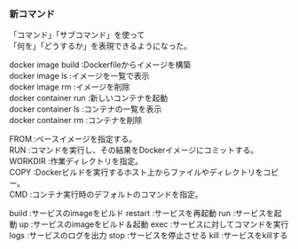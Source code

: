 ### 新コマンド
「コマンド」「サブコマンド」を使って  
「何を」「どうするか」を表現できるようになった。  
  
docker image build   :Dockerfileからイメージを構築  
docker image ls      :イメージを一覧で表示  
docker image rm	     :イメージを削除  
docker container run :新しいコンテナを起動  
docker container ls  :コンテナの一覧を表示  
docker container rm  :コンテナを削除  
  
FROM    :ベースイメージを指定する。  
RUN     :コマンドを実行し、その結果をDockerイメージにコミットする。  
WORKDIR :作業ディレクトリを指定。  
COPY    :Dockerビルドを実行するホスト上からファイルやディレクトリをコピー。  
CMD     :コンテナ実行時のデフォルトのコマンドを指定。  

build	  :サービスのimageをビルド
restart	:サービスを再起動
run	    :サービスを起動
up	    :サービスのimageをビルド＆起動
exec	  :サービスに対してコマンドを実行
logs	  :サービスのログを出力
stop	  :サービスを停止させる
kill    :サービスをkillする
